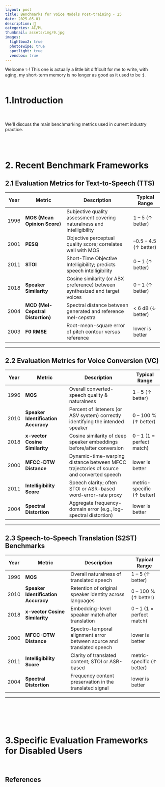 ```yaml
---
layout: post
title: Benchmarks for Voice Models Post-training - 25
date: 2025-05-01
description: 🥥
categories: AI/ML
thumbnail: assets/img/9.jpg
images:
  lightbox2: true
  photoswipe: true
  spotlight: true
  venobox: true
---
```


Welcome ✨!
This one is actually a little bit difficult for me to write, with aging, my short-term memory is no longer as good as it used to be :).<br><br>


# 1.Introduction<br><br>

We'll discuss the main benchmarking metrics used in current industry practice.<br><br><br><br>


# 2. Recent Benchmark Frameworks

## 2.1 Evaluation Metrics for Text-to-Speech (TTS)

| Year | Metric | Description | Typical Range |
|------|--------|-------------|---------------|
| 1996 | **MOS (Mean Opinion Score)** | Subjective quality assessment covering naturalness and intelligibility | 1 – 5 (↑ better) |
| 2001 | **PESQ** | Objective perceptual quality score; correlates well with MOS | –0.5 – 4.5 (↑ better) |
| 2011 | **STOI** | Short-Time Objective Intelligibility; predicts speech intelligibility | 0 – 1 (↑ better) |
| 2018 | **Speaker Similarity** | Cosine similarity (or ABX preference) between synthesized and target voices | 0 – 1 (↑ better) |
| 2004 | **MCD (Mel-Cepstral Distortion)** | Spectral distance between generated and reference mel-cepstra | < 6 dB (↓ better) |
| 2003 | **F0 RMSE** | Root-mean-square error of pitch contour versus reference | lower is better |

---

## 2.2 Evaluation Metrics for Voice Conversion (VC)

| Year | Metric | Description | Typical Range |
|------|--------|-------------|---------------|
| 1996 | **MOS** | Overall converted-speech quality & naturalness | 1 – 5 (↑ better) |
| 2010 | **Speaker Identification Accuracy** | Percent of listeners (or ASV system) correctly identifying the intended speaker | 0 – 100 % (↑ better) |
| 2018 | **x-vector Cosine Similarity** | Cosine similarity of deep speaker embeddings before/after conversion | 0 – 1 (1 = perfect match) |
| 2000 | **MFCC-DTW Distance** | Dynamic-time-warping distance between MFCC trajectories of source and converted speech | lower is better |
| 2011 | **Intelligibility Score** | Speech clarity; often STOI or ASR-based word-error-rate proxy | metric-specific (↑ better) |
| 2004 | **Spectral Distortion** | Aggregate frequency-domain error (e.g., log-spectral distortion) | lower is better |

---

## 2.3 Speech-to-Speech Translation (S2ST) Benchmarks

| Year | Metric | Description | Typical Range |
|------|--------|-------------|---------------|
| 1996 | **MOS** | Overall naturalness of translated speech | 1 – 5 (↑ better) |
| 2010 | **Speaker Identification Accuracy** | Retention of original speaker identity across languages | 0 – 100 % (↑ better) |
| 2018 | **x-vector Cosine Similarity** | Embedding-level speaker match after translation | 0 – 1 (1 = perfect match) |
| 2000 | **MFCC-DTW Distance** | Spectro-temporal alignment error between source and translated speech | lower is better |
| 2011 | **Intelligibility Score** | Clarity of translated content; STOI or ASR-based | metric-specific (↑ better) |
| 2004 | **Spectral Distortion** | Frequency content preservation in the translated signal | lower is better |

---


<br><br><br><br>

# 3.Specific Evaluation Frameworks for Disabled Users<br><br>





## References<br><br><br><br>









